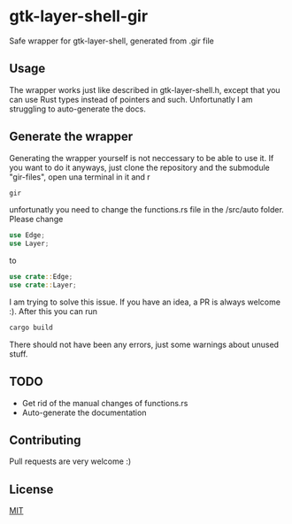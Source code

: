 # gtk-layer-shell-gir
Safe wrapper for gtk-layer-shell, generated from .gir file

## Usage
The wrapper works just like described in gtk-layer-shell.h, except that you can use Rust types instead of pointers and such. Unfortunatly I am struggling to auto-generate the docs.

## Generate the wrapper
Generating the wrapper yourself is not neccessary to be able to use it. If you want to do it anyways, just clone the repository and the submodule "gir-files", open una terminal in it and r
```bash
gir
```
unfortunatly you need to change the functions.rs file in the /src/auto folder. Please change
```rust
use Edge;
use Layer;
```
to
```rust
use crate::Edge;
use crate::Layer;
```
I am trying to solve this issue. If you have an idea, a PR is always welcome :). After this you can run
```bash
cargo build
```
There should not have been any errors, just some warnings about unused stuff.

## TODO
- Get rid of the manual changes of functions.rs
- Auto-generate the documentation

## Contributing
Pull requests are very welcome :)

## License
[MIT](https://choosealicense.com/licenses/mit/)
